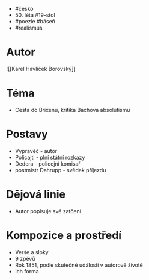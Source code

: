 - #česko
- 50\. léta #19-stol
- #poezie #báseň
- #realismus
# Autor
![[Karel Havlíček Borovský]]
# Téma
- Cesta do Brixenu, kritika Bachova absolutismu
# Postavy
- Vypravěč - autor
- Policajti - plní státní rozkazy
- Dedera - policejní komisař
- postmistr Dahrupp - svědek příjezdu
# Dějová linie
- Autor popisuje své zatčení
# Kompozice a prostředí
- Verše a sloky
- 9 zpěvů
- Rok 1851, podle skutečné události v autorově životě
- Ich forma
